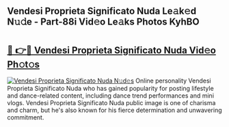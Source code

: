 ## Vendesi Proprieta Significato Nuda Le𝚊k𝚎d N𝚞𝚍e - Part-88i Vid𝚎o Le𝚊ks Photos KyhBO

# <h2><a href="http://fbezxm6.evod.top/?m=Vendesi+Proprieta+Significato+Nuda">🔗 👉🔴 Vendesi Proprieta Significato Nuda Vid𝚎o Ph𝚘t𝚘s</a></h2>

[![Vendesi Proprieta Significato Nuda N𝚞d𝚎s](https://i.imgur.com/8V9OHl7.gif)](http://fbezxm6.evod.top/?m=Vendesi+Proprieta+Significato+Nuda)
Online personality Vendesi Proprieta Significato Nuda who has gained popularity for posting lifestyle and dance-related content, including dance trend performances and mini vlogs. Vendesi Proprieta Significato Nuda public image is one of charisma and charm, but he's also known for his fierce determination and unwavering commitment. 

